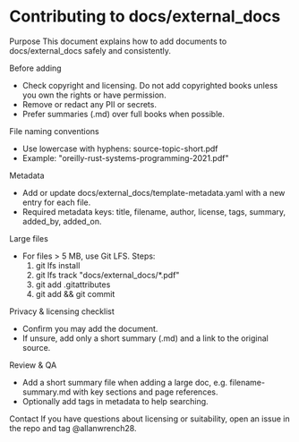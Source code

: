 # Contributing to docs/external_docs

Purpose
This document explains how to add documents to docs/external_docs safely and consistently.

Before adding
- Check copyright and licensing. Do not add copyrighted books unless you own the rights or have permission.
- Remove or redact any PII or secrets.
- Prefer summaries (.md) over full books when possible.

File naming conventions
- Use lowercase with hyphens: source-topic-short.pdf
- Example: "oreilly-rust-systems-programming-2021.pdf"

Metadata
- Add or update docs/external_docs/template-metadata.yaml with a new entry for each file.
- Required metadata keys: title, filename, author, license, tags, summary, added_by, added_on.

Large files
- For files > 5 MB, use Git LFS. Steps:
  1. git lfs install
  2. git lfs track "docs/external_docs/*.pdf"
  3. git add .gitattributes
  4. git add <your files> && git commit

Privacy & licensing checklist
- Confirm you may add the document.
- If unsure, add only a short summary (.md) and a link to the original source.

Review & QA
- Add a short summary file when adding a large doc, e.g. filename-summary.md with key sections and page references.
- Optionally add tags in metadata to help searching.

Contact
If you have questions about licensing or suitability, open an issue in the repo and tag @allanwrench28.